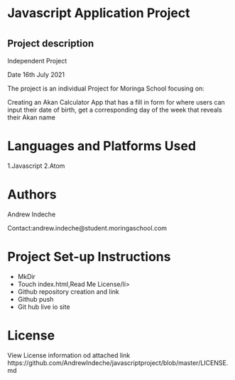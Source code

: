    </head>
    <body>
     <div class="card-body">
    <h1>Javascript Application Project<h1>
     <h2>Project description</h2>
     </div>
     </div>
      <div class="card-body">
    <p>Independent Project</p>
         <p>Date 16th July 2021</p>
         <p>The project is an individual Project for Moringa School focusing on:</p>
     <p>Creating an Akan Calculator App that has a fill in form for where users can input their date of birth, get a corresponding day of the week that reveals their Akan name</p>
     </div>
     </div>
      <div class="card-body">
    <h1>Languages and Platforms Used</h1>
    1.Javascript
    2.Atom
    </div>
    </div>
     <div class="card-body">
    <h1> Authors</h1>
    <p>Andrew Indeche</p>
    <p>Contact:andrew.indeche@student.moringaschool.com</p>
    </div>
    </div>
     <div class="card-body">
    <h1>Project Set-up Instructions</h1>
     <ul>
     <li>MkDir</li>
     <li>Touch index.html,Read Me License/li>
     <li>Github repository creation and link</li>
     <li>Github push</li>
     <li>Git hub live io site</li> 
     </ul>
     </div>
     </div>
   <h1>License</h1>
   View License information od attached link
    https://github.com/AndrewIndeche/javascriptproject/blob/master/LICENSE.md
